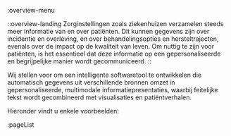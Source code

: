:overview-menu

::overview-landing 
Zorginstellingen zoals ziekenhuizen verzamelen steeds meer informatie van en over patiënten. Dit kunnen gegevens zijn over incidentie en overleving, en over behandelingsopties en hersteltrajecten, evenals over de impact op de kwaliteit van leven. Om nuttig te zijn voor patiënten, is het essentieel dat deze informatie op een gepersonaliseerde en begrijpelijke manier wordt gecommuniceerd.
::

Wij stellen voor om een ​​intelligente softwaretool te ontwikkelen die automatisch gegevens uit verschillende bronnen omzet in gepersonaliseerde, multimodale informatiepresentaties, waarbij feitelijke tekst wordt gecombineerd met visualisaties en patiëntverhalen.

Hieronder vindt u enkele voorbeelden:

:pageList